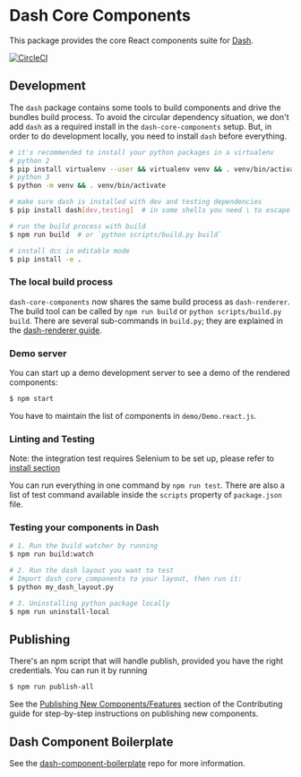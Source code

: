 # Dash Core Components

This package provides the core React components suite for [Dash][].

[![CircleCI](https://circleci.com/gh/plotly/dash-core-components.svg?style=svg)](https://circleci.com/gh/plotly/dash-core-components)

## Development

The `dash` package contains some tools to build components and drive the bundles build process.
To avoid the circular dependency situation, we don't add `dash` as a required install in the `dash-core-components` setup. But, in order to do development locally, you need to install `dash` before everything.

```bash
# it's recommended to install your python packages in a virtualenv
# python 2
$ pip install virtualenv --user && virtualenv venv && . venv/bin/activate
# python 3
$ python -m venv && . venv/bin/activate

# make sure dash is installed with dev and testing dependencies
$ pip install dash[dev,testing]  # in some shells you need \ to escape []

# run the build process with build
$ npm run build  # or `python scripts/build.py build`

# install dcc in editable mode
$ pip install -e .
```

### The local build process

`dash-core-components` now shares the same build process as `dash-renderer`. The build
tool can be called by `npm run build` or `python scripts/build.py build`.  There are several sub-commands in `build.py`; they are explained in the [dash-renderer guide](https://github.com/plotly/dash/blob/dev/CONTRIBUTING.md#dash-renderer-beginner-guide).


### Demo server

You can start up a demo development server to see a demo of the rendered
components:

```sh
$ npm start
```

You have to maintain the list of components in `demo/Demo.react.js`.

### Linting and Testing

Note: the integration test requires Selenium to be set up, please refer to [install section](https://dash.plot.ly/testing)

You can run everything in one command by `npm run test`. There are also a list of test command available inside the `scripts` property of `package.json` file.


### Testing your components in Dash

```bash
# 1. Run the build watcher by running
$ npm run build:watch

# 2. Run the dash layout you want to test
# Import dash_core_components to your layout, then run it:
$ python my_dash_layout.py

# 3. Uninstalling python package locally
$ npm run uninstall-local
```

## Publishing

There's an npm script that will handle publish, provided you have the right credentials. You can run it by running

```sh
$ npm run publish-all
```

See the [Publishing New Components/Features](CONTRIBUTING.md#publishing-new-componentsfeatures) section of the Contributing guide for step-by-step instructions on publishing new components.

## Dash Component Boilerplate

See the [dash-component-boilerplate](https://github.com/plotly/dash-component-boilerplate) repo for more information.

[Dash]: https://plot.ly/dash
[Dash Component Boilerplate]: (https://github.com/plotly/dash-component-boilerplate)
[NPM package authors]: https://www.npmjs.com/package/dash-core-components/access
[PyPi]: https://pypi.python.org/pypi

